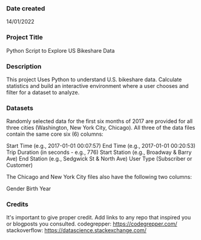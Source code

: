 

### Date created
14/01/2022

### Project Title
Python Script to Explore US Bikeshare Data

### Description
This project Uses Python to understand U.S. bikeshare data. Calculate statistics and build an interactive environment where a user chooses and filter for a dataset to analyze.

### Datasets
Randomly selected data for the first six months of 2017 are provided for all three cities (Washington, New York City, Chicago). All three of the data files contain the same core six (6) columns:

Start Time (e.g., 2017-01-01 00:07:57)
End Time (e.g., 2017-01-01 00:20:53)
Trip Duration (in seconds - e.g., 776)
Start Station (e.g., Broadway & Barry Ave)
End Station (e.g., Sedgwick St & North Ave)
User Type (Subscriber or Customer)

The Chicago and New York City files also have the following two columns:

Gender
Birth Year

### Credits
It's important to give proper credit. Add links to any repo that inspired you or blogposts you consulted.
codegrepper: https://codegrepper.com/
stackoverflow: https://datascience.stackexchange.com/ 


